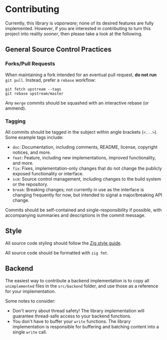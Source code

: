 # Contributing

Currently, this library is *vaporware*; none of its desired features are fully
implemented. However, if you are interested in contributing to turn this
project into reality *sooner*, then please take a look at the following.

## General Source Control Practices

### Forks/Pull Requests

When maintaining a fork intended for an eventual pull request, **do not run**
`git pull`. Instead, prefer a `rebase` workflow:

```
git fetch upstream --tags
git rebase upstream/master
```

Any `merge` commits should be squashed with an interactive rebase (or ammend).

### Tagging

All commits should be tagged in the subject within angle brackets (`<...>`).
Some example tags include:

- `doc`: Documentation, including comments, README, license, copyright notices,
  and more.
- `feat`: Feature, including new implementations, improved functionality,
  and more.
- `fix`: Fixes, implementation-only changes that do not change the publicly
  exposed functionality or interface.
- `scm`: Source control management, including changes to the build system or
  the repository.
- `break`: Breaking changes; not currently in use as the interface is changing
  frequently for now, but intended to signal a major/breaking API change.

Commits should be self-contained and single-responsibility if possible, with
accompanying summaries and descriptions in the commit message.

## Style

All source code styling should follow the
[Zig style guide](https://ziglang.org/documentation/master/#Style-Guide).

All source code should be formatted with `zig fmt`.

## Backend

The easiest way to contribute a backend implementation is to copy all
`unimplemented` files in the `src/backend` folder, and use those as a reference
for your implementation.

Some notes to consider:

- Don't worry about thread safety! The library implementation will guarantee
  thread-safe access to your backend functions.
- You don't have to buffer your `write` functions. The library implementation
  is responsible for buffering and batching content into a single `write` call.
